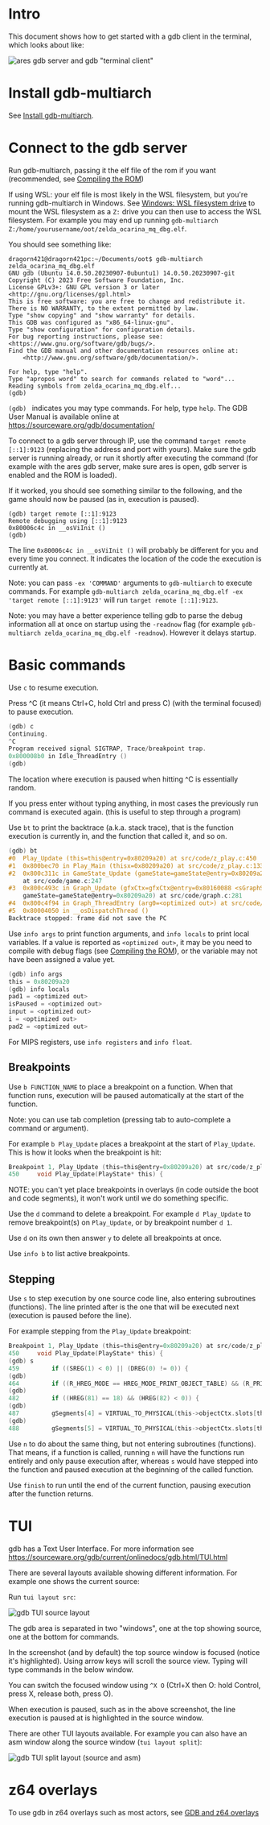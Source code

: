 # Intro

This document shows how to get started with a gdb client in the terminal, which looks about like:

![ares gdb server and gdb "terminal client"](media/ares_gdb_terminal.png)

# Install gdb-multiarch

See [Install gdb-multiarch](install_gdb_multiarch.md).

# Connect to the gdb server

Run gdb-multiarch, passing it the elf file of the rom if you want (recommended, see [Compiling the ROM](rom_compiling.md))

If using WSL: your elf file is most likely in the WSL filesystem, but you're running gdb-multiarch in Windows. See [Windows: WSL filesystem drive](windows_mount_wsl_network_drive.md) to mount the WSL filesystem as a `Z:` drive you can then use to access the WSL filesystem. For example you may end up running `gdb-multiarch Z:/home/yourusername/oot/zelda_ocarina_mq_dbg.elf`.

You should see something like:

```
dragorn421@dragorn421pc:~/Documents/oot$ gdb-multiarch zelda_ocarina_mq_dbg.elf 
GNU gdb (Ubuntu 14.0.50.20230907-0ubuntu1) 14.0.50.20230907-git
Copyright (C) 2023 Free Software Foundation, Inc.
License GPLv3+: GNU GPL version 3 or later <http://gnu.org/licenses/gpl.html>
This is free software: you are free to change and redistribute it.
There is NO WARRANTY, to the extent permitted by law.
Type "show copying" and "show warranty" for details.
This GDB was configured as "x86_64-linux-gnu".
Type "show configuration" for configuration details.
For bug reporting instructions, please see:
<https://www.gnu.org/software/gdb/bugs/>.
Find the GDB manual and other documentation resources online at:
    <http://www.gnu.org/software/gdb/documentation/>.

For help, type "help".
Type "apropos word" to search for commands related to "word"...
Reading symbols from zelda_ocarina_mq_dbg.elf...
(gdb) 
```

`(gdb) ` indicates you may type commands. For help, type `help`. The GDB User Manual is available online at https://sourceware.org/gdb/documentation/

To connect to a gdb server through IP, use the command `target remote [::1]:9123` (replacing the address and port with yours). Make sure the gdb server is running already, or run it shortly after executing the command (for example with the ares gdb server, make sure ares is open, gdb server is enabled and the ROM is loaded).

If it worked, you should see something similar to the following, and the game should now be paused (as in, execution is paused).

```
(gdb) target remote [::1]:9123
Remote debugging using [::1]:9123
0x80006c4c in __osViInit ()
(gdb) 
```

The line `0x80006c4c in __osViInit ()` will probably be different for you and every time you connect. It indicates the location of the code the execution is currently at.

Note: you can pass `-ex 'COMMAND'` arguments to `gdb-multiarch` to execute commands. For example `gdb-multiarch zelda_ocarina_mq_dbg.elf -ex 'target remote [::1]:9123'` will run `target remote [::1]:9123`.

Note: you may have a better experience telling gdb to parse the debug information all at once on startup using the `-readnow` flag (for example `gdb-multiarch zelda_ocarina_mq_dbg.elf -readnow`). However it delays startup.

# Basic commands

Use `c` to resume execution.

Press ^C (it means Ctrl+C, hold Ctrl and press C) (with the terminal focused) to pause execution.

```c
(gdb) c
Continuing.
^C
Program received signal SIGTRAP, Trace/breakpoint trap.
0x800008b0 in Idle_ThreadEntry ()
(gdb) 
```

The location where execution is paused when hitting ^C is essentially random.

If you press enter without typing anything, in most cases the previously run command is executed again. (this is useful to step through a program)

Use `bt` to print the backtrace (a.k.a. stack trace), that is the function execution is currently in, and the function that called it, and so on.

```c
(gdb) bt
#0  Play_Update (this=this@entry=0x80209a20) at src/code/z_play.c:450
#1  0x800bec70 in Play_Main (thisx=0x80209a20) at src/code/z_play.c:1330
#2  0x800c311c in GameState_Update (gameState=gameState@entry=0x80209a20)
    at src/code/game.c:247
#3  0x800c493c in Graph_Update (gfxCtx=gfxCtx@entry=0x80160088 <sGraphStack+5264>, 
    gameState=gameState@entry=0x80209a20) at src/code/graph.c:281
#4  0x800c4f94 in Graph_ThreadEntry (arg0=<optimized out>) at src/code/graph.c:440
#5  0x80004050 in __osDispatchThread ()
Backtrace stopped: frame did not save the PC
```

Use `info args` to print function arguments, and `info locals` to print local variables. If a value is reported as `<optimized out>`, it may be you need to compile with debug flags (see [Compiling the ROM](rom_compiling.md)), or the variable may not have been assigned a value yet.

```c
(gdb) info args
this = 0x80209a20
(gdb) info locals
pad1 = <optimized out>
isPaused = <optimized out>
input = <optimized out>
i = <optimized out>
pad2 = <optimized out>
```

For MIPS registers, use `info registers` and `info float`.

## Breakpoints

Use `b FUNCTION_NAME` to place a breakpoint on a function. When that function runs, execution will be paused automatically at the start of the function.

Note: you can use tab completion (pressing tab to auto-complete a command or argument).

For example `b Play_Update` places a breakpoint at the start of `Play_Update`. This is how it looks when the breakpoint is hit:

```c
Breakpoint 1, Play_Update (this=this@entry=0x80209a20) at src/code/z_play.c:450
450     void Play_Update(PlayState* this) {
```

NOTE: you can't yet place breakpoints in overlays (in code outside the boot and code segments), it won't work until we do something specific.

Use the `d` command to delete a breakpoint. For example `d Play_Update` to remove breakpoint(s) on `Play_Update`, or by breakpoint number `d 1`.

Use `d` on its own then answer `y` to delete all breakpoints at once.

Use `info b` to list active breakpoints.

## Stepping

Use `s` to step execution by one source code line, also entering subroutines (functions). The line printed after is the one that will be executed next (execution is paused before the line).

For example stepping from the `Play_Update` breakpoint:

```c
Breakpoint 1, Play_Update (this=this@entry=0x80209a20) at src/code/z_play.c:450
450     void Play_Update(PlayState* this) {
(gdb) s
459         if ((SREG(1) < 0) || (DREG(0) != 0)) {
(gdb) 
464         if ((R_HREG_MODE == HREG_MODE_PRINT_OBJECT_TABLE) && (R_PRINT_OBJECT_TABLE_TRIGGER < 0)) {
(gdb) 
482         if ((HREG(81) == 18) && (HREG(82) < 0)) {
(gdb) 
487         gSegments[4] = VIRTUAL_TO_PHYSICAL(this->objectCtx.slots[this->objectCtx.mainKeepSlot].segment);
(gdb) 
488         gSegments[5] = VIRTUAL_TO_PHYSICAL(this->objectCtx.slots[this->objectCtx.subKeepSlot].segment);
```

Use `n` to do about the same thing, but not entering subroutines (functions). That means, if a function is called, running `n` will have the functions run entirely and only pause execution after, whereas `s` would have stepped into the function and paused execution at the beginning of the called function.

Use `finish` to run until the end of the current function, pausing execution after the function returns.

# TUI

gdb has a Text User Interface. For more information see https://sourceware.org/gdb/current/onlinedocs/gdb.html/TUI.html

There are several layouts available showing different information. For example one shows the current source:

Run `tui layout src`:

![gdb TUI source layout](media/gdb_terminal_tui_layout_src.png)

The gdb area is separated in two "windows", one at the top showing source, one at the bottom for commands.

In the screenshot (and by default) the top source window is focused (notice it's highlighted). Using arrow keys will scroll the source view. Typing will type commands in the below window.

You can switch the focused window using `^X O` (Ctrl+X then O: hold Control, press X, release both, press O).

When execution is paused, such as in the above screenshot, the line execution is paused at is highlighted in the source window.

There are other TUI layouts available. For example you can also have an asm window along the source window (`tui layout split`):

![gdb TUI split layout (source and asm)](media/gdb_terminal_tui_layout_split.png)

# z64 overlays

To use gdb in z64 overlays such as most actors, see [GDB and z64 overlays](gdb_and_z64_overlays.md)

